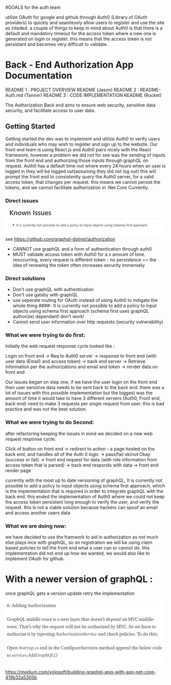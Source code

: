 #GOALS for the auth team

utilize OAuth for google and github through Auth0 (Library of OAuth providers) to quickly and seamlessly allow users to register and use the site as inteded. a couple of things to keep in mind about Auth0 is that there is a default and mandatory 
timeout for the access token where a new one is generated on login or register. this means that the access token is not persistant and becomes very difficult to validate. 

# Back - End Authorization App Documentation


README 1 : PROJECT OVERVIEW README (Jason)
README 2 : README-Auth.md (Tanner)
README 3 : CODE IMPLEMENTATION README (Rocket)




The Authorization Back end aims to ensure web security, sensitive data security, and facilitate access to user data.

## Getting Started

Getting started the dev was to implement and utilize Auth0 to verify users and individuals who may wish to register and sign up to the website. Our front end team is using React.js and Auth0 pairs nicely with the React framework, however a problem we did
not for see was the sending of inputs from the front end and authorizing those inputs through graphQL on request. 
Auth0 has a default time-out where every 24 hours when an user is logged in they will be logged out(assuming they did not log out) this will
prompt the front end to consistently query the Auth0 server, for a valid access token, that changes per request.
this means we cannot persist the tokens, and we cannot facilitate authorization in .Net Core Currently. 

### Direct issues

![image of known solution proof on github ](assets/GithubKnownIssue.JPG)
see https://github.com/graphql-dotnet/authorization
- CANNOT use graphQL and a form of authentication through auth0
- MUST validate access token with Auth0 for a x amount of time. reoccurring, every request is different token - no persistence == the idea of renewing the token often increases security immensely


### Direct solutions
- Don't use graphQL with authentication
- Don't use gatsby with graphQL
- use seperate routing for OAuth instead of using Auth0 to mitigate the whole thing
####- It is currently not possible to add a policy to input objects using schema first approach (schema first uses graphQL authorize) dependant! don’t work!
- Cannot send user information over http requests (security vulnerability)

### What we were trying to do first:

Initially the web request response cycle looked like :

Login on front end ->
Req to Auth0 server ->
response to front end  (with user data (Email) and access token) ->
back end server ->
Retrieve information per the authorizations and email and token ->
render data on front end


Our issues began on step one, if we have the user login on the front end then user sensitive data needs to be sent back to the back end. 
there was a lot of issues with this possible implementation but the biggest was the amount of time it would take to have 3 
different servers (Auth0, Front end, back end) need to make 3 requests per single request from user. this is bad practice and was not the best solution.

### What we were trying to do Second:

after refactoring keeping the issues in mind we decided on a new web request response cycle:

Click of button on front end ->
redirect to action - a page hosted on the back end, and handles all of the Auth 0 logic ->
pass/fail ok/not Okay (success or fail) -> front end
request for data (with role information from access token that is parsed) ->
back end responds with data -> front end
render page


currently with the most up to date versioning of graphQL, It is currently not possible to add a policy to input objects using schema first approach, which is the implementation that is required in order to integrate graphQL with the back end.
this ended the implementation of Auth0 where we could not keep the access token persistent long enough to verify the user, and verify the request. this is not a viable solution because hackers can spoof an email and access another users data


### What we are doing now:

we have decided to use the framwork to aid in authorization as not much else plays nice with graphQL, so on registration we will be using claim based policies to tell the front end what a user can or cannot do. this implementation did not end up how we 
wanted, we would also like to implement OAuth for github.
# With a newer version of graphQL : 

once graphQL gets a version update retry the implementation

![image of known solution proof on github ](assets/MediumBlog.JPG)
https://medium.com/volosoft/building-graphql-apis-with-asp-net-core-419b32a5305b
